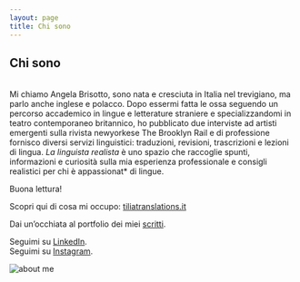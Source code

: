 ```yaml
---
layout: page
title: Chi sono
---
```

## Chi sono

<br>
Mi chiamo Angela Brisotto, sono nata e cresciuta in Italia nel trevigiano, ma parlo anche inglese e polacco. Dopo essermi fatta le ossa seguendo un percorso accademico in lingue e letterature straniere e specializzandomi in teatro contemporaneo britannico, ho pubblicato due interviste ad artisti emergenti sulla rivista newyorkese The Brooklyn Rail e di professione fornisco diversi servizi linguistici: traduzioni, revisioni, trascrizioni e lezioni di lingua. <em>La linguista realista</em> è uno spazio che raccoglie spunti, informazioni e curiosità sulla mia esperienza professionale e consigli realistici per chi è appassionat* di lingue. 

Buona lettura!

Scopri qui di cosa mi occupo: <a href="https://www.tiliatranslations.it/">tiliatranslations.it</a>

Dai un’occhiata al portfolio dei miei <a href="https://angelabrisotto.github.io/">scritti</a>.

Seguimi su <a href="https://www.linkedin.com/in/angela-brisotto/">LinkedIn</a>.
<br>
Seguimi su <a href="https://www.instagram.com/tiliatranslationsangela/">Instagram</a>.


![about me](https://user-images.githubusercontent.com/87431141/189729898-846d16d4-f1ee-4053-b2f0-31f8946ab5d4.jpg)
